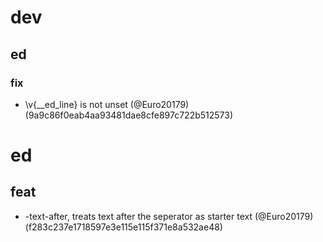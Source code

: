 # dev

## ed

### fix

* \v{__ed_line} is not unset (@Euro20179) (9a9c86f0eab4aa93481dae8cfe897c722b512573)


# ed

## feat

* -text-after, treats text after the seperator as starter text (@Euro20179) (f283c237e1718597e3e115e115f371e8a532ae48)


